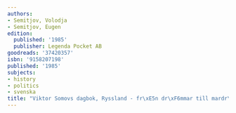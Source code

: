 ```yaml
---
authors:
- Semitjov, Volodja
- Semitjov, Eugen
edition:
  published: '1985'
  publisher: Legenda Pocket AB
goodreads: '37420357'
isbn: '9158207198'
published: '1985'
subjects:
- history
- politics
- svenska
title: "Viktor Somovs dagbok, Ryssland - fr\xE5n dr\xF6mmar till mardr\xF6m"
---
```


